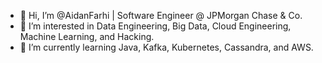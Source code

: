 - 👋 Hi, I’m @AidanFarhi | Software Engineer @ JPMorgan Chase & Co.
- 👀 I’m interested in Data Engineering, Big Data, Cloud Engineering, Machine Learning, and Hacking.
- 🌱 I’m currently learning Java, Kafka, Kubernetes, Cassandra, and AWS.

<!---
AidanFarhi/AidanFarhi is a ✨ special ✨ repository because its `README.md` (this file) appears on your GitHub profile.
You can click the Preview link to take a look at your changes.
--->
